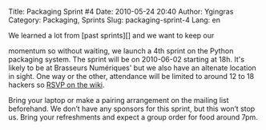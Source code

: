 Title: Packaging Sprint #4
Date: 2010-05-24 20:40
Author: Ygingras
Category: Packaging, Sprints
Slug: packaging-sprint-4
Lang: en

<!--:en-->We learned a lot from [past sprints][] and we want to keep our
momentum so without waiting, we launch a 4th sprint on the Python
packaging system. The sprint will be on 2010-06-02 starting at 18h. It's
likely to be at Brasseurs Numériques' but we also have an altenate
location in sight. One way or the other, attendance will be limited to
around 12 to 18 hackers so [RSVP on the wiki][].

Bring your laptop or make a pairing arrangement on the mailing list
beforehand. We don’t have any sponsors for this sprint, but this won’t
stop us. Bring your refreshments and expect a group order for food
around 7pm.<!--:-->

  [past sprints]: http://wiki.montrealpython.org/index.php/Sprints
  [RSVP on the wiki]: http://wiki.montrealpython.org/index.php/Packaging_no.4
